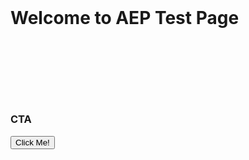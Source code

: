 <html>
  <header>
    <script src="https://assets.adobedtm.com/85462031b1ac/8f4a3e888708/launch-e37ca7c85b24-development.min.js" async></script>
  </header>
  


<h1> Welcome to AEP Test Page <h1>

  <br><br>
  <h3>CTA </h3>
  <button type="button" name="b1">Click Me!</button>
  

